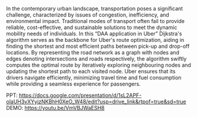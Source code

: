 In the contemporary urban landscape, transportation poses a significant challenge, characterized by issues of congestion, inefficiency, and environmental impact. Traditional modes of transport often fail to provide reliable, cost-effective, and sustainable solutions to meet the dynamic mobility needs of individuals.
In this “DAA application in Uber” Dijkstra's algorithm serves as the backbone for Uber's route optimization, aiding in finding the shortest and most efficient paths between pick-up and drop-off locations. By representing the road network as a graph with nodes and edges denoting intersections and roads respectively, the algorithm swiftly computes the optimal route by iteratively exploring neighbouring nodes and updating the shortest path to each visited node. Uber ensures that its drivers navigate efficiently, minimizing travel time and fuel consumption while providing a seamless experience for passengers.

PPT: https://docs.google.com/presentation/d/1sL2APF-olaUH3vXYyjzNKBhH0XeO_W48/edit?usp=drive_link&rtpof=true&sd=true
DEMO: https://youtu.be/VmVBJWaESH8
